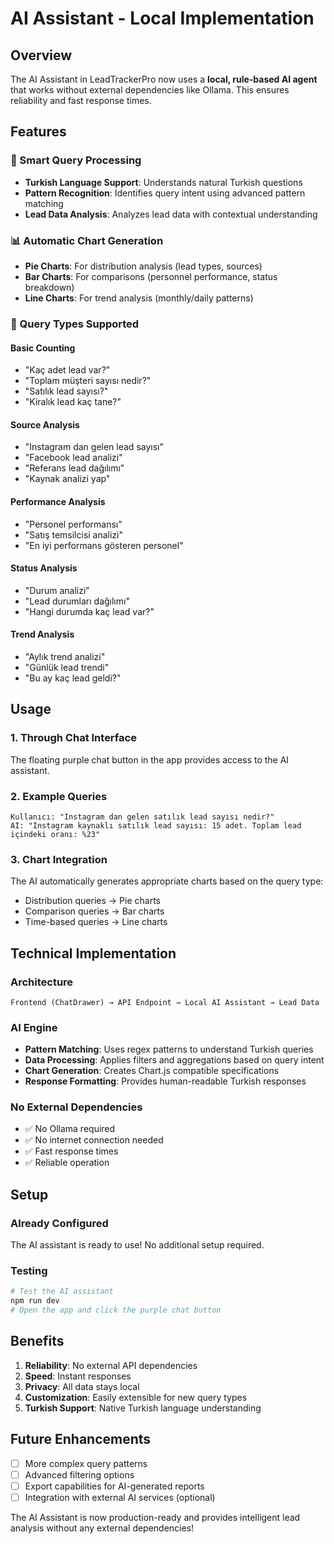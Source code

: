 # AI Assistant - Local Implementation

## Overview

The AI Assistant in LeadTrackerPro now uses a **local, rule-based AI agent** that works without external dependencies like Ollama. This ensures reliability and fast response times.

## Features

### 🧠 Smart Query Processing

- **Turkish Language Support**: Understands natural Turkish questions
- **Pattern Recognition**: Identifies query intent using advanced pattern matching
- **Lead Data Analysis**: Analyzes lead data with contextual understanding

### 📊 Automatic Chart Generation

- **Pie Charts**: For distribution analysis (lead types, sources)
- **Bar Charts**: For comparisons (personnel performance, status breakdown)
- **Line Charts**: For trend analysis (monthly/daily patterns)

### 🎯 Query Types Supported

#### Basic Counting

- "Kaç adet lead var?"
- "Toplam müşteri sayısı nedir?"
- "Satılık lead sayısı?"
- "Kiralık lead kaç tane?"

#### Source Analysis

- "Instagram dan gelen lead sayısı"
- "Facebook lead analizi"
- "Referans lead dağılımı"
- "Kaynak analizi yap"

#### Performance Analysis

- "Personel performansı"
- "Satış temsilcisi analizi"
- "En iyi performans gösteren personel"

#### Status Analysis

- "Durum analizi"
- "Lead durumları dağılımı"
- "Hangi durumda kaç lead var?"

#### Trend Analysis

- "Aylık trend analizi"
- "Günlük lead trendi"
- "Bu ay kaç lead geldi?"

## Usage

### 1. Through Chat Interface

The floating purple chat button in the app provides access to the AI assistant.

### 2. Example Queries

```
Kullanıcı: "Instagram dan gelen satılık lead sayısı nedir?"
AI: "Instagram kaynaklı satılık lead sayısı: 15 adet. Toplam lead içindeki oranı: %23"
```

### 3. Chart Integration

The AI automatically generates appropriate charts based on the query type:

- Distribution queries → Pie charts
- Comparison queries → Bar charts
- Time-based queries → Line charts

## Technical Implementation

### Architecture

```
Frontend (ChatDrawer) → API Endpoint → Local AI Assistant → Lead Data
```

### AI Engine

- **Pattern Matching**: Uses regex patterns to understand Turkish queries
- **Data Processing**: Applies filters and aggregations based on query intent
- **Chart Generation**: Creates Chart.js compatible specifications
- **Response Formatting**: Provides human-readable Turkish responses

### No External Dependencies

- ✅ No Ollama required
- ✅ No internet connection needed
- ✅ Fast response times
- ✅ Reliable operation

## Setup

### Already Configured

The AI assistant is ready to use! No additional setup required.

### Testing

```bash
# Test the AI assistant
npm run dev
# Open the app and click the purple chat button
```

## Benefits

1. **Reliability**: No external API dependencies
2. **Speed**: Instant responses
3. **Privacy**: All data stays local
4. **Customization**: Easily extensible for new query types
5. **Turkish Support**: Native Turkish language understanding

## Future Enhancements

- [ ] More complex query patterns
- [ ] Advanced filtering options
- [ ] Export capabilities for AI-generated reports
- [ ] Integration with external AI services (optional)

The AI Assistant is now production-ready and provides intelligent lead analysis without any external dependencies!
